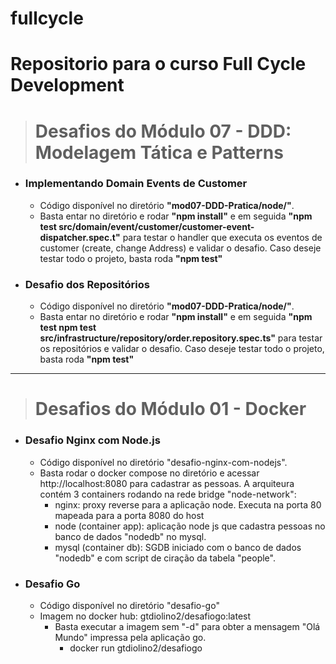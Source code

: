 # fullcycle
# Repositorio para o curso Full Cycle Development

> # Desafios do Módulo 07 - DDD: Modelagem Tática e Patterns #

- ### Implementando Domain Events de Customer
    * Código disponível no diretório **"mod07-DDD-Pratica/node/"**. 
    * Basta entar no diretório e rodar **"npm install"** e em seguida **"npm test src/domain/event/customer/customer-event-dispatcher.spec.t"** para testar o handler que executa os eventos de customer (create, change Address) e validar o desafio. Caso deseje testar todo o projeto, basta roda **"npm test"**

- ### Desafio dos Repositórios
    * Código disponível no diretório **"mod07-DDD-Pratica/node/"**. 
    * Basta entar no diretório e rodar **"npm install"** e em seguida **"npm test npm test src/infrastructure/repository/order.repository.spec.ts"** para testar os repositórios e validar o desafio. Caso deseje testar todo o projeto, basta roda **"npm test"**

---


> # Desafios do Módulo 01 - Docker ###
- ### Desafio Nginx com Node.js
    * Código disponível no diretório "desafio-nginx-com-nodejs". 
    * Basta rodar o docker compose no diretório e acessar http://localhost:8080 para cadastrar as pessoas. A arquiteura contém 3 containers rodando na rede       bridge "node-network":
      - nginx: proxy reverse para a aplicação node. Executa na porta 80 mapeada para a porta 8080 do host
      - node (container app): aplicação node js que cadastra pessoas no banco de dados "nodedb" no mysql.
      - mysql (container db): SGDB iniciado com o banco de dados "nodedb" e com script de ciração da tabela "people".
      
- ### Desafio Go
   * Código disponível no diretório "desafio-go"
   * Imagem no docker hub: gtdiolino2/desafiogo:latest
      - Basta executar a imagem sem "-d" para obter  a mensagem "Olá Mundo" impressa pela aplicação go.
         - docker run  gtdiolino2/desafiogo


